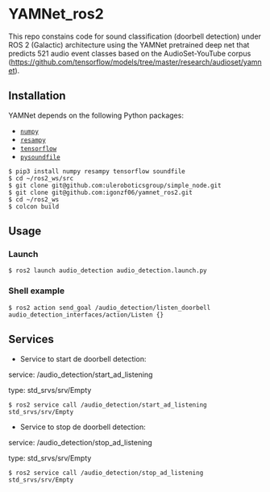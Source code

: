 # YAMNet_ros2

This repo constains code for sound classification (doorbell detection) under ROS 2 (Galactic) architecture using the YAMNet pretrained deep net that predicts 521 audio event classes based on the AudioSet-YouTube corpus (https://github.com/tensorflow/models/tree/master/research/audioset/yamnet).

## Installation

YAMNet depends on the following Python packages:

* [`numpy`](http://www.numpy.org/)
* [`resampy`](http://resampy.readthedocs.io/en/latest/)
* [`tensorflow`](http://www.tensorflow.org/)
* [`pysoundfile`](https://pysoundfile.readthedocs.io/)

```shell
$ pip3 install numpy resampy tensorflow soundfile
$ cd ~/ros2_ws/src
$ git clone git@github.com:uleroboticsgroup/simple_node.git
$ git clone git@github.com:igonzf06/yamnet_ros2.git
$ cd ~/ros2_ws
$ colcon build
```

## Usage
### Launch

```shell
$ ros2 launch audio_detection audio_detection.launch.py
```
### Shell example

```shell
$ ros2 action send_goal /audio_detection/listen_doorbell audio_detection_interfaces/action/Listen {}
```

## Services

* Service to start de doorbell detection:

service: /audio_detection/start_ad_listening

type: std_srvs/srv/Empty

```shell
$ ros2 service call /audio_detection/start_ad_listening std_srvs/srv/Empty
```

* Service to stop de doorbell detection:

service: /audio_detection/stop_ad_listening

type: std_srvs/srv/Empty

```shell
$ ros2 service call /audio_detection/stop_ad_listening std_srvs/srv/Empty
```





